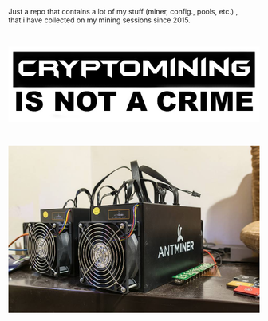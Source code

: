 Just a repo that contains a lot of my stuff (miner, config., pools, etc.) , <BR> that i have collected on my mining sessions since 2015. 


<BR>
  
 

![Alt text](https://raw.githubusercontent.com/JonnyBanana/Mining_Stuff/main/Stickers/sticker.jpg)

</BR>

 

![Alt text](https://raw.githubusercontent.com/JonnyBanana/Mining_Stuff/main/Antminer_S3/S3.jpg)

</BR>
